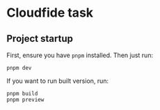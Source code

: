 # Cloudfide task

## Project startup

First, ensure you have `pnpm` installed. Then just run:

```
pnpm dev
```

If you want to run built version, run:

```
pnpm build
pnpm preview
```
